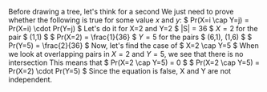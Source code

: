 Before drawing a tree, let's think for a second
We just need to prove whether the following is true for some value $x$ and $y$: $ Pr(X=i \cap Y=j) = Pr(X=i) \cdot Pr(Y=j) $
Let's do it for X=2 and Y=2
$ |S| = 36 $
$X=2$ for the pair $ (1,1) $
$ Pr(X=2) = \frac{1}{36} $
$Y=5$ for the pairs $ (6,1), (1,6) $
$ Pr(Y=5) = \frac{2}{36} $
Now, let's find the case of $ X=2 \cap Y=5 $
When we look at overlapping pairs in $X=2$ and $Y=5$, we see that there is no intersection
This means that $ Pr(X=2 \cap Y=5) = 0 $
$ Pr(X=2 \cap Y=5) = Pr(X=2) \cdot Pr(Y=5) $
Since the equation is false, X and Y are not independent.
